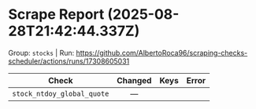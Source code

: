 # Scrape Report (2025-08-28T21:42:44.337Z)

Group: `stocks`  |  Run: https://github.com/AlbertoRoca96/scraping-checks-scheduler/actions/runs/17308605031

| Check | Changed | Keys | Error |
|---|:---:|:--|:--|
| `stock_ntdoy_global_quote` | — |  |  |
